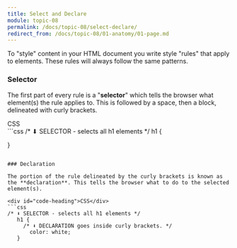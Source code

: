 ```yaml
---
title: Select and Declare
module: topic-08
permalink: /docs/topic-08/select-declare/
redirect_from: /docs/topic-08/01-anatomy/01-page.md
---
```


<div class="divider-heading"></div>

To "style" content in your HTML document you write style "rules" that apply to elements. These rules will always follow the same patterns.


### Selector

The first part of every rule is a "**selector**" which tells the browser what element(s) the rule applies to. This is followed by a space, then a block, delineated with curly brackets.

<div id="code-heading">CSS</div>
```css
/* ⬇ SELECTOR - selects all h1 elements */
   h1 {

   }
```

### Declaration

The portion of the rule delineated by the curly brackets is known as the **declaration**. This tells the browser what to do to the selected element(s).

<div id="code-heading">CSS</div>
```css
/* ⬇ SELECTOR - selects all h1 elements */
   h1 {
     /* ⬇ DECLARATION goes inside curly brackets. */
       color: white;
   }
```
